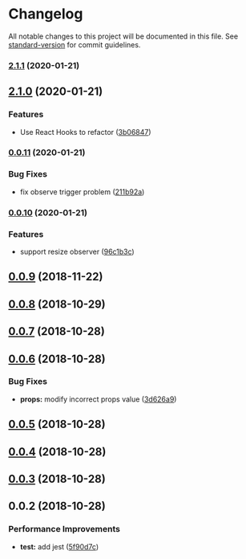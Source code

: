 # Changelog

All notable changes to this project will be documented in this file. See [standard-version](https://github.com/conventional-changelog/standard-version) for commit guidelines.

### [2.1.1](https://github.com/Nelayah/React-Ellipsis/compare/v2.1.0...v2.1.1) (2020-01-21)

## [2.1.0](https://github.com/Nelayah/React-Ellipsis/compare/v0.0.11...v2.1.0) (2020-01-21)


### Features

* Use React Hooks to refactor ([3b06847](https://github.com/Nelayah/React-Ellipsis/commit/3b06847313c1c64f73cd3c5466378ed460ed9ac2))

### [0.0.11](https://github.com/Nelayah/React-Ellipsis/compare/v0.0.10...v0.0.11) (2020-01-21)


### Bug Fixes

* fix observe trigger problem ([211b92a](https://github.com/Nelayah/React-Ellipsis/commit/211b92ab63cacebfc09aeb60dce78f7b1e058de7))

### [0.0.10](https://github.com/Nelayah/React-Ellipsis/compare/v0.0.9...v0.0.10) (2020-01-21)


### Features

* support resize observer ([96c1b3c](https://github.com/Nelayah/React-Ellipsis/commit/96c1b3c39d9979fd1450f7e776e9083fe365de4a))

<a name="0.0.9"></a>
## [0.0.9](https://github.com/Nelayah/React-Ellipsis/compare/v0.0.8...v0.0.9) (2018-11-22)



<a name="0.0.8"></a>
## [0.0.8](https://github.com/Nelayah/React-Ellipsis/compare/v0.0.7...v0.0.8) (2018-10-29)



<a name="0.0.7"></a>
## [0.0.7](https://github.com/Nelayah/React-Ellipsis/compare/v0.0.6...v0.0.7) (2018-10-28)



<a name="0.0.6"></a>
## [0.0.6](https://github.com/Nelayah/React-Ellipsis/compare/v0.0.5...v0.0.6) (2018-10-28)


### Bug Fixes

* **props:** modify incorrect props value ([3d626a9](https://github.com/Nelayah/React-Ellipsis/commit/3d626a9))



<a name="0.0.5"></a>
## [0.0.5](https://github.com/Nelayah/React-Ellipsis/compare/v0.0.4...v0.0.5) (2018-10-28)



<a name="0.0.4"></a>
## [0.0.4](https://github.com/Nelayah/React-Ellipsis/compare/v0.0.3...v0.0.4) (2018-10-28)



<a name="0.0.3"></a>
## [0.0.3](https://github.com/Nelayah/React-Ellipsis/compare/v0.0.2...v0.0.3) (2018-10-28)



<a name="0.0.2"></a>
## 0.0.2 (2018-10-28)


### Performance Improvements

* **test:** add jest ([5f90d7c](https://github.com/Nelayah/React-Ellipsis/commit/5f90d7c))
